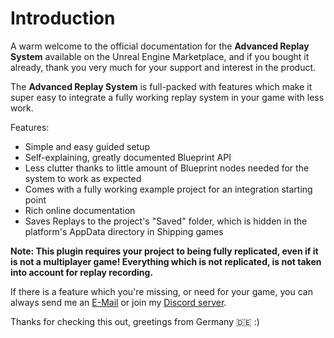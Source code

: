 # Introduction

A warm welcome to the official documentation for the **Advanced Replay System** available on the Unreal Engine Marketplace, and if you bought it already, thank you very much for your support and interest in the product.   

The **Advanced Replay System** is full-packed with features which make it super easy to integrate a fully working replay system in your game with less work.

Features:   
 - Simple and easy guided setup
 - Self-explaining, greatly documented Blueprint API
 - Less clutter thanks to little amount of Blueprint nodes needed for the system to work as expected
 - Comes with a fully working example project for an integration starting point
 - Rich online documentation
 - Saves Replays to the project's "Saved" folder, which is hidden in the platform's AppData directory in Shipping games

**Note: This plugin requires your project to being fully replicated, even if it is not a multiplayer game! Everything which is not replicated, is not taken into account for replay recording.**

If there is a feature which you're missing, or need for your game, you can always send me an [E-Mail](mailto:iredcraft@gmail.com) or join my [Discord server](http://discord.jverbeek.de).

Thanks for checking this out, greetings from Germany :de: :)